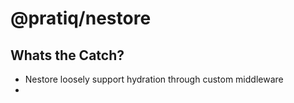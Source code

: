 # @pratiq/nestore



## Whats the Catch?

- Nestore loosely support hydration through custom middleware
- 